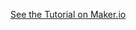 [See the Tutorial on Maker.io](https://www.digikey.ca/en/maker/projects/custom-24-hour-single-revolution-clock/c3deb587da4c4efda6d84548d07adac8)